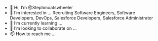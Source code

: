 - 👋 Hi, I’m @Stephmoatswheeler
- 👀 I’m interested in ... Recruiting Software Engineers, Software Developers, DevOps, Salesforce Developers, Salesforce Administrator
- 🌱 I’m currently learning ...
- 💞️ I’m looking to collaborate on ...
- 📫 How to reach me ...

<!---
Stephmoatswheeler/Stephmoatswheeler is a ✨ special ✨ repository because its `README.md` (this file) appears on your GitHub profile.
You can click the Preview link to take a look at your changes.
--->
